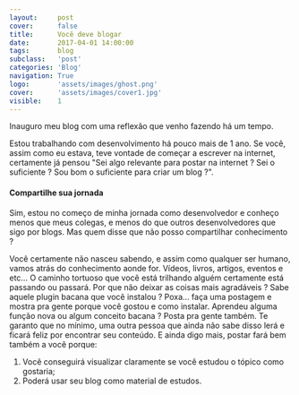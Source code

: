 ```yaml
---
layout:     post
cover:      false
title:      Você deve blogar
date:       2017-04-01 14:00:00
tags:       blog
subclass:   'post'
categories: 'Blog'
navigation: True
logo:       'assets/images/ghost.png'
cover:      'assets/images/cover1.jpg'
visible:    1
---
```


Inauguro meu blog com uma reflexão que venho fazendo há um tempo.

Estou trabalhando com desenvolvimento há pouco mais de 1 ano. Se você, assim como eu estava, teve vontade de começar a escrever na internet, certamente já pensou "Sei algo relevante para postar na internet ? Sei o suficiente ? Sou bom o suficiente para criar um blog ?".

#### Compartilhe sua jornada

Sim, estou no começo de minha jornada como desenvolvedor e conheço menos que meus colegas, e menos do que outros desenvolvedores que sigo por blogs. Mas quem disse que não posso compartilhar conhecimento ?

Você certamente não nasceu sabendo, e assim como qualquer ser humano, vamos atrás do conhecimento aonde for. Vídeos, livros, artigos, eventos e etc… O caminho tortuoso que você está trilhando alguém certamente está passando ou passará. Por que não deixar as coisas mais agradáveis ? Sabe aquele plugin bacana que você instalou ? Poxa… faça uma postagem e mostra pra gente porque você gostou e como instalar. Aprendeu alguma função nova ou algum conceito bacana ? Posta pra gente também. Te garanto que no mínimo, uma outra pessoa que ainda não sabe disso lerá e ficará feliz por encontrar seu conteúdo. E ainda digo mais, postar fará bem também a você porque:

1. Você conseguirá visualizar claramente se você estudou o tópico como gostaria; 
2. Poderá usar seu blog como material de estudos.